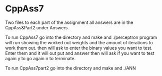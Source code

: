 # CppAss7
Two files to each part of the assignment all answers are in the CppAss&Part2 under Answers.

To run CppAss7 go into the directory and make and ./perceptron
program will run showing the worked out weights and the amount of iterations to work them out.
then will ask to enter the binary values you want to test. Enter them and it will out put and answer then will ask if you want to 
test again y to go again n to terminate.

To run CppAss7part2 go into the directory and make and ./ANN
